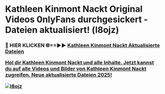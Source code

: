 # Kathleen Kinmont Nackt Original Videos 0nlyFans durchgesickert - Dateien aktualisiert! (l8ojz)

<h3>🔴 HIER KLICKEN 🌐==►► <a href="https://tinyurl.com/h6vf6nb8" rel="nofollow">Kathleen Kinmont Nackt Aktualisierte Dateien

Hol dir Kathleen Kinmont Nackt und alle Inhalte. Jetzt kannst du auf alle Videos und Bilder von Kathleen Kinmont Nackt zugreifen. Neue aktualisierte Dateien 2025!

[![l8ojz](https://i.imgur.com/sD4kR3V.gif)](https://tinyurl.com/h6vf6nb8)
